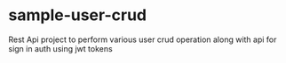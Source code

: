 # sample-user-crud
Rest Api project to perform various user crud operation along with api for sign in auth using jwt tokens
